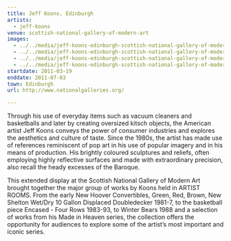 ```yaml
---
title: Jeff Koons, Edinburgh
artists:
  - jeff-koons
venue: scottish-national-gallery-of-modern-art
images:
  - ../../media/jeff-koons-edinburgh-scottish-national-gallery-of-modern-art-2011-03-19-0.webp
  - ../../media/jeff-koons-edinburgh-scottish-national-gallery-of-modern-art-2011-03-19-1.webp
  - ../../media/jeff-koons-edinburgh-scottish-national-gallery-of-modern-art-2011-03-19-2.webp
  - ../../media/jeff-koons-edinburgh-scottish-national-gallery-of-modern-art-2011-03-19-3.webp
startdate: 2011-03-19
enddate: 2011-07-03
town: Edinburgh
url: http://www.nationalgalleries.org/

---
```


Through his use of everyday items such as vacuum cleaners and basketballs and later by creating oversized kitsch objects, the American artist Jeff Koons conveys the power of consumer industries and explores the aesthetics and culture of taste. Since the 1980s, the artist has made use of references reminiscent of pop art in his use of popular imagery and in his means of production. His brightly coloured sculptures and reliefs, often employing highly reflective surfaces and made with extraordinary precision, also recall the heady excesses of the Baroque.

This extended display at the Scottish National Gallery of Modern Art brought together the major group of works by Koons held in ARTIST ROOMS. From the early New Hoover Convertibles, Green, Red, Brown, New Shelton Wet/Dry 10 Gallon Displaced Doubledecker 1981-7, to the basketball piece Encased - Four Rows 1983-93, to Winter Bears 1988 and a selection of works from his Made in Heaven series, the collection offers the opportunity for audiences to explore some of the artist’s most important and iconic series.